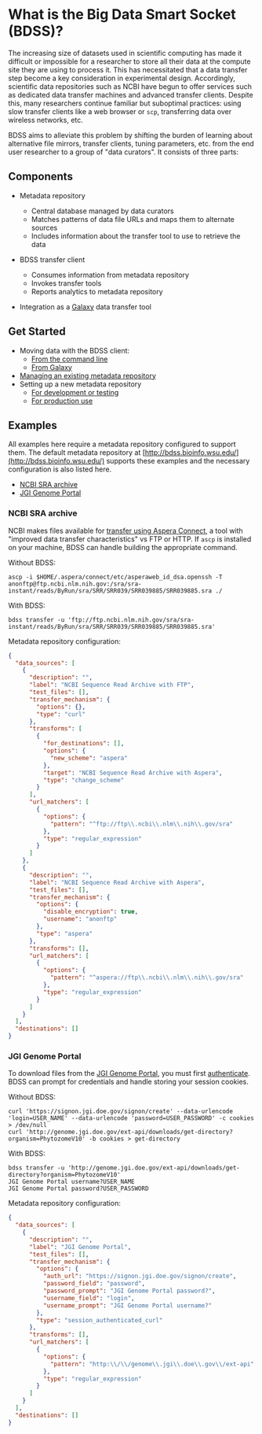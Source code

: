 # What is the Big Data Smart Socket (BDSS)?

The increasing size of datasets used in scientific computing has made it difficult or impossible for a researcher
to store all their data at the compute site they are using to process it. This has necessitated that a data transfer
step become a key consideration in experimental design. Accordingly, scientific data repositories such as NCBI have
begun to offer services such as dedicated data transfer machines and advanced transfer clients. Despite this,
many researchers continue familiar but suboptimal practices: using slow transfer clients like a web browser or `scp`,
transferring data over wireless networks, etc.

BDSS aims to alleviate this problem by shifting the burden of learning about alternative file mirrors, transfer
clients, tuning parameters, etc. from the end user researcher to a group of "data curators". It consists of three parts:

## Components

* Metadata repository
   * Central database managed by data curators
   * Matches patterns of data file URLs and maps them to alternate sources
   * Includes information about the transfer tool to use to retrieve the data

* BDSS transfer client
   * Consumes information from metadata repository
   * Invokes transfer tools
   * Reports analytics to metadata repository

* Integration as a [Galaxy](https://galaxyproject.org/) data transfer tool

## Get Started

* Moving data with the BDSS client:
   * [From the command line](/client/docs)
   * [From Galaxy](/galaxy_tool/README.md)
* [Managing an existing metadata repository](/metadata_repository/docs/README.md#administrator-documentation)
* Setting up a new metadata repository
   * [For development or testing](/metadata_repository/docs/developer/DevelopmentEnvironment.md)
   * [For production use](/metadata_repository/docs/Installation.md)

## Examples

All examples here require a metadata repository configured to support them. The default metadata repository
at [http://bdss.bioinfo.wsu.edu/](http://bdss.bioinfo.wsu.edu/) supports these examples and the necessary
configuration is also listed here.

* [NCBI SRA archive](#ncbi-sra-archive)
* [JGI Genome Portal](#jgi-genome-portal)

### NCBI SRA archive

NCBI makes files available for [transfer using Aspera Connect](http://www.ncbi.nlm.nih.gov/books/NBK242625/),
a tool with "improved data transfer characteristics" vs FTP or HTTP. If `ascp` is installed on your machine,
BDSS can handle building the appropriate command.

Without BDSS:
```Shell
ascp -i $HOME/.aspera/connect/etc/asperaweb_id_dsa.openssh -T anonftp@ftp.ncbi.nlm.nih.gov:/sra/sra-instant/reads/ByRun/sra/SRR/SRR039/SRR039885/SRR039885.sra ./
```

With BDSS:
```Shell
bdss transfer -u 'ftp://ftp.ncbi.nlm.nih.gov/sra/sra-instant/reads/ByRun/sra/SRR/SRR039/SRR039885/SRR039885.sra'
```

Metadata repository configuration:
```JSON
{
  "data_sources": [
    {
      "description": "",
      "label": "NCBI Sequence Read Archive with FTP",
      "test_files": [],
      "transfer_mechanism": {
        "options": {},
        "type": "curl"
      },
      "transforms": [
        {
          "for_destinations": [],
          "options": {
            "new_scheme": "aspera"
          },
          "target": "NCBI Sequence Read Archive with Aspera",
          "type": "change_scheme"
        }
      ],
      "url_matchers": [
        {
          "options": {
            "pattern": "^ftp://ftp\\.ncbi\\.nlm\\.nih\\.gov/sra"
          },
          "type": "regular_expression"
        }
      ]
    },
    {
      "description": "",
      "label": "NCBI Sequence Read Archive with Aspera",
      "test_files": [],
      "transfer_mechanism": {
        "options": {
          "disable_encryption": true,
          "username": "anonftp"
        },
        "type": "aspera"
      },
      "transforms": [],
      "url_matchers": [
        {
          "options": {
            "pattern": "^aspera://ftp\\.ncbi\\.nlm\\.nih\\.gov/sra"
          },
          "type": "regular_expression"
        }
      ]
    }
  ],
  "destinations": []
}
```

### JGI Genome Portal

To download files from the [JGI Genome Portal](http://genome.jgi.doe.gov/), you must first
[authenticate](http://genome.jgi.doe.gov/help/download.jsf#api). BDSS can prompt for credentials and
handle storing your session cookies.

Without BDSS:
```Shell
curl 'https://signon.jgi.doe.gov/signon/create' --data-urlencode 'login=USER_NAME' --data-urlencode 'password=USER_PASSWORD' -c cookies > /dev/null
curl 'http://genome.jgi.doe.gov/ext-api/downloads/get-directory?organism=PhytozomeV10' -b cookies > get-directory
```

With BDSS:
```Shell
bdss transfer -u 'http://genome.jgi.doe.gov/ext-api/downloads/get-directory?organism=PhytozomeV10'
JGI Genome Portal username?USER_NAME
JGI Genome Portal password?USER_PASSWORD
```

Metadata repository configuration:
```JSON
{
  "data_sources": [
    {
      "description": "",
      "label": "JGI Genome Portal",
      "test_files": [],
      "transfer_mechanism": {
        "options": {
          "auth_url": "https://signon.jgi.doe.gov/signon/create",
          "password_field": "password",
          "password_prompt": "JGI Genome Portal password?",
          "username_field": "login",
          "username_prompt": "JGI Genome Portal username?"
        },
        "type": "session_authenticated_curl"
      },
      "transforms": [],
      "url_matchers": [
        {
          "options": {
            "pattern": "http:\\/\\/genome\\.jgi\\.doe\\.gov\\/ext-api"
          },
          "type": "regular_expression"
        }
      ]
    }
  ],
  "destinations": []
}
```
